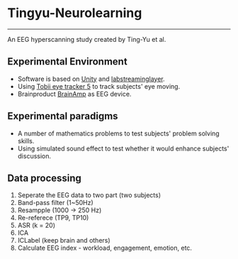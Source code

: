 # Tingyu-Neurolearning
---

An EEG hyperscanning study created by Ting-Yu et al.

## Experimental Environment

* Software is based on [Unity](https://unity.com/) and [labstreaminglayer](https://github.com/sccn/labstreaminglayer). 
* Using [Tobii eye tracker 5](https://gaming.tobii.com/product/eye-tracker-5/) to track subjects' eye moving.
* Brainproduct [BrainAmp](https://www.brainproducts.com/solutions/brainamp/) as EEG device.

## Experimental paradigms

* A number of mathematics problems to test subjects' problem solving skills.
* Using simulated sound effect to test whether it would enhance subjects' discussion.

## Data processing

1. Seperate the EEG data to two part (two subjects)
2. Band-pass filter (1~50Hz)
3. Resampple (1000 -> 250 Hz)
4. Re-referece (TP9, TP10)
5. ASR (k = 20)
6. ICA
7. ICLabel (keep brain and others)
8. Calculate EEG index - workload, engagement, emotion, etc.
